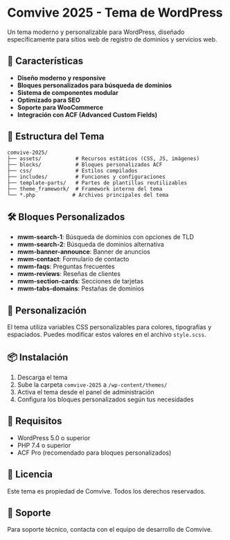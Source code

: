 # Comvive 2025 - Tema de WordPress

Un tema moderno y personalizable para WordPress, diseñado específicamente para sitios web de registro de dominios y servicios web.

## 🚀 Características

- **Diseño moderno y responsive**
- **Bloques personalizados para búsqueda de dominios**
- **Sistema de componentes modular**
- **Optimizado para SEO**
- **Soporte para WooCommerce**
- **Integración con ACF (Advanced Custom Fields)**

## 📁 Estructura del Tema

```
comvive-2025/
├── assets/           # Recursos estáticos (CSS, JS, imágenes)
├── blocks/           # Bloques personalizados ACF
├── css/              # Estilos compilados
├── includes/         # Funciones y configuraciones
├── template-parts/   # Partes de plantillas reutilizables
├── theme_framework/  # Framework interno del tema
└── *.php            # Archivos principales del tema
```

## 🛠️ Bloques Personalizados

- **mwm-search-1**: Búsqueda de dominios con opciones de TLD
- **mwm-search-2**: Búsqueda de dominios alternativa
- **mwm-banner-announce**: Banner de anuncios
- **mwm-contact**: Formulario de contacto
- **mwm-faqs**: Preguntas frecuentes
- **mwm-reviews**: Reseñas de clientes
- **mwm-section-cards**: Secciones de tarjetas
- **mwm-tabs-domains**: Pestañas de dominios

## 🎨 Personalización

El tema utiliza variables CSS personalizables para colores, tipografías y espaciados. Puedes modificar estos valores en el archivo `style.scss`.

## 📦 Instalación

1. Descarga el tema
2. Sube la carpeta `comvive-2025` a `/wp-content/themes/`
3. Activa el tema desde el panel de administración
4. Configura los bloques personalizados según tus necesidades

## 🔧 Requisitos

- WordPress 5.0 o superior
- PHP 7.4 o superior
- ACF Pro (recomendado para bloques personalizados)

## 📝 Licencia

Este tema es propiedad de Comvive. Todos los derechos reservados.

## 🤝 Soporte

Para soporte técnico, contacta con el equipo de desarrollo de Comvive.